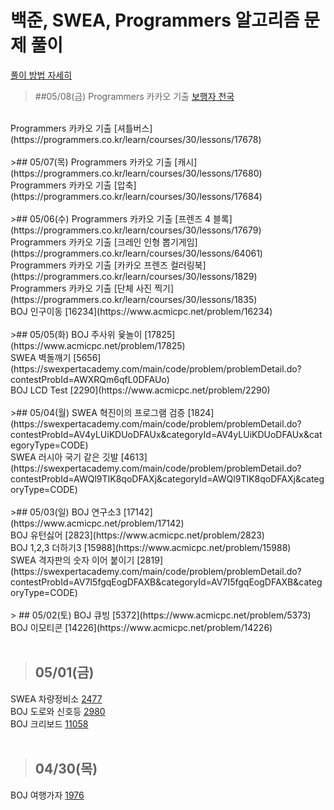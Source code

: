 # 백준, SWEA, Programmers 알고리즘 문제 풀이

[풀이 방법 자세히](https://jayrightthere.tistory.com/)
> ##05/08(금)
Programmers 카카오 기출 [보행자 천국](https://programmers.co.kr/learn/courses/30/lessons/1832)
<br>
Programmers 카카오 기출 [셔틀버스](https://programmers.co.kr/learn/courses/30/lessons/17678)
<br>
<br>
>## 05/07(목)
Programmers 카카오 기출 [캐시](https://programmers.co.kr/learn/courses/30/lessons/17680)
<br>
Programmers 카카오 기출 [압축](https://programmers.co.kr/learn/courses/30/lessons/17684)
<br>
<br>
>## 05/06(수)
Programmers 카카오 기출 [프렌즈 4 블록](https://programmers.co.kr/learn/courses/30/lessons/17679)
<br>
Programmers 카카오 기출 [크레인 인형 뽑기게임](https://programmers.co.kr/learn/courses/30/lessons/64061)
<br>
Programmers 카카오 기출 [카카오 프렌즈 컬러링북](https://programmers.co.kr/learn/courses/30/lessons/1829)
<br>
Programmers 카카오 기출 [단체 사진 찍기](https://programmers.co.kr/learn/courses/30/lessons/1835)
<br>
BOJ 인구이동 [16234](https://www.acmicpc.net/problem/16234)
<br>
<br>
>## 05/05(화)
BOJ 주사위 윷놀이 [17825](https://www.acmicpc.net/problem/17825)
<br>
SWEA 벽돌깨기 [5656](https://swexpertacademy.com/main/code/problem/problemDetail.do?contestProbId=AWXRQm6qfL0DFAUo)
<br>
BOJ LCD Test [2290](https://www.acmicpc.net/problem/2290)
<br>
<br>
>## 05/04(월)
SWEA 혁진이의 프로그램 검증 [1824](https://swexpertacademy.com/main/code/problem/problemDetail.do?contestProbId=AV4yLUiKDUoDFAUx&categoryId=AV4yLUiKDUoDFAUx&categoryType=CODE)
<br>
SWEA 러시아 국기 같은 깃발 [4613](https://swexpertacademy.com/main/code/problem/problemDetail.do?contestProbId=AWQl9TIK8qoDFAXj&categoryId=AWQl9TIK8qoDFAXj&categoryType=CODE)
<br>
<br>
>## 05/03(일)
BOJ 연구소3 [17142](https://www.acmicpc.net/problem/17142)
<br>
BOJ 유턴싫어 [2823](https://www.acmicpc.net/problem/2823)
<br>
BOJ 1,2,3 더하기3 [15988](https://www.acmicpc.net/problem/15988)
<br>
SWEA 격자판의 숫자 이어 붙이기 [2819](https://swexpertacademy.com/main/code/problem/problemDetail.do?contestProbId=AV7I5fgqEogDFAXB&categoryId=AV7I5fgqEogDFAXB&categoryType=CODE)
<br>
<br>
> ## 05/02(토)
BOJ 큐빙 [5372](https://www.acmicpc.net/problem/5373)
<br>
BOJ 이모티콘 [14226](https://www.acmicpc.net/problem/14226)
<br>
<br>

> ## 05/01(금)
SWEA 차량정비소 [2477](https://swexpertacademy.com/main/code/problem/problemDetail.do?contestProbId=AV6c6bgaIuoDFAXy)
<br>
BOJ 도로와 신호등 [2980](https://www.acmicpc.net/problem/2980)
<br>
BOJ 크리보드 [11058](https://www.acmicpc.net/problem/11058)
<br>
<br>
> ## 04/30(목)
BOJ 여행가자 [1976](https://www.acmicpc.net/problem/1976)
<br>
